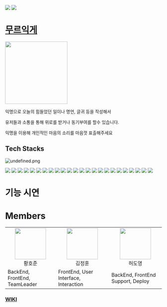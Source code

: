 ![](https://img.shields.io/badge/Project-MellowBoard-brightgreen)
![](https://img.shields.io/badge/Team-DBDBDEEP-blue)

# <a href="https://www.mellowboard.xyz" target="_blank">무르익게</a>
<img src="https://user-images.githubusercontent.com/16643184/137252489-8eb54862-54aa-4ba7-a9aa-8d108ca8d091.png" width='200'>


익명으로 오늘의 힘들었던 일이나 명언, 글귀 등을 작성해서

유저들과 소통을 통해 위로를 받거나 동기부여를 할수 있습니다.

익명을 이용해 개인적인 마음의 소리를 마음껏 표출해주세요


## Tech Stacks

![undefined.png](https://user-images.githubusercontent.com/83799934/135991881-6e691024-edb2-485c-9514-6f94ab0d5d07.png)

![](https://img.shields.io/badge/Front-React-green) ![](https://img.shields.io/badge/Front-Styled%20Components-lightgrey) ![](https://img.shields.io/badge/Front-Axios-orange) ![](https://img.shields.io/badge/Front-React%20Hooks-yellowgreen) ![](https://img.shields.io/badge/Front-React%20Router-orange) 
![](https://img.shields.io/badge/BackEnd-NodeJS-green) ![](https://img.shields.io/badge/BackEnd-Express.js-lightgrey) ![](https://img.shields.io/badge/BackEnd-Sequelize-blueviolet) ![](https://img.shields.io/badge/BackEnd-MySQL-blue) ![](https://img.shields.io/badge/BackEnd-JWT-important)
![](https://img.shields.io/badge/Deploy-AWS-red) ![](https://img.shields.io/badge/Deploy-AWS-red) ![](https://img.shields.io/badge/Deploy-Certificate%20Manger-lightgrey) ![](https://img.shields.io/badge/Deploy-Route53-inactive) ![](https://img.shields.io/badge/Deploy-S3-red) ![](https://img.shields.io/badge/Deploy-EC2-yellowgreen)
![](https://img.shields.io/badge/DevOps-GitHub-inactive) ![](https://img.shields.io/badge/DevOps-Jenkins-lightgrey) ![](https://img.shields.io/badge/DevOps-Figma-red) ![](https://img.shields.io/badge/DevOps-GitBook-success) ![](https://img.shields.io/badge/DevOps-Notion-lightgrey) ![](https://img.shields.io/badge/DevOps-Discord-yellowgreen) ![](https://img.shields.io/badge/DevOps-ESLint-red) ![](https://img.shields.io/badge/DevOps-Prettier-orange)

# 기능 시연


# Members

<table>
  <tr>
    <td align="center"><img src="https://user-images.githubusercontent.com/61819703/136003978-9c57d57a-182c-4376-8932-3cff38ef8f13.png" width="100"><br />황호준</td>
    <td align="center"><img src="https://user-images.githubusercontent.com/61819703/136006412-76e3faf1-1c2d-4b63-b502-813039d84fc1.png" width="100"><br />김정훈</td>
    <td align="center"><img src="https://user-images.githubusercontent.com/83799934/136011920-918b2aa3-c297-4e07-9225-6860aa49c0f4.png" width="100"><br />허도영</td>
  </tr>
  <tr>
    <td>BackEnd, FrontEnd, TeamLeader</td>
    <td>FrontEnd, User Interface, Interaction</td>
    <td>BackEnd, FrontEnd Support, Deploy</td>
  </tr>
</table>


### [WIKI](https://github.com/codestates/mellowboard/wiki)
